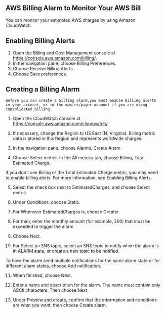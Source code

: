 ## AWS Billing Alarm to Monitor Your AWS Bill

You can monitor your estimated AWS charges by using Amazon CloudWatch.

## Enabling Billing Alerts

1. Open the Billing and Cost Management console at https://console.aws.amazon.com/billing/.
2. In the navigation pane, choose Billing Preferences.
3. Choose Receive Billing Alerts.
4. Choose Save preferences.

## Creating a Billing Alarm

```
Before you can create a billing alarm,you must enable billing alerts in your account, or in the master/payer account if you are using consolidated billing.
```

1. Open the CloudWatch console at https://console.aws.amazon.com/cloudwatch/.

2. If necessary, change the Region to US East (N. Virginia). Billing metric data is stored in this Region and represents worldwide charges.

3. In the navigation pane, choose Alarms, Create Alarm.

4. Choose Select metric. In the All metrics tab, choose Billing, Total Estimated Charge.

If you don't see Billing or the Total Estimated Charge metric, you may need to enable billing alerts. For more information, see Enabling Billing Alerts.

5. Select the check box next to EstimatedCharges, and choose Select metric.

6. Under Conditions, choose Static.

7. For Whenever EstimatedCharges is, choose Greater.

8. For than, enter the monthly amount (for example, 200) that must be exceeded to trigger the alarm.

9. Choose Next.

10. For Select an SNS topic, select an SNS topic to notify when the alarm is in ALARM state, or create a new topic to be notified.

To have the alarm send multiple notifications for the same alarm state or for different alarm states, choose Add notification.

11. When finished, choose Next.

12. Enter a name and description for the alarm. The name must contain only ASCII characters. Then choose Next.

13. Under Preview and create, confirm that the information and conditions are what you want, then choose Create alarm.
